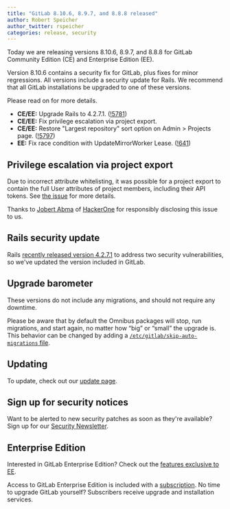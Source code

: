 ```yaml
---
title: "GitLab 8.10.6, 8.9.7, and 8.8.8 released"
author: Robert Speicher
author_twitter: rspeicher
categories: release, security
---
```


Today we are releasing versions 8.10.6, 8.9.7, and 8.8.8 for GitLab Community
Edition (CE) and Enterprise Edition (EE).

Version 8.10.6 contains a security fix for GitLab, plus fixes for minor
regressions. All versions include a security update for Rails. We recommend that
all GitLab installations be upgraded to one of these versions.

Please read on for more details.

<!-- more -->

- **CE/EE:** Upgrade Rails to 4.2.7.1. ([!5781])
- **CE/EE:** Fix privilege escalation via project export.
- **CE/EE:** Restore "Largest repository" sort option on Admin > Projects page. ([!5797])
- **EE:** Fix race condition with UpdateMirrorWorker Lease. ([!641])

[!5781]: https://gitlab.com/gitlab-org/gitlab-ce/merge_requests/5781
[!5797]: https://gitlab.com/gitlab-org/gitlab-ce/merge_requests/5797
[!641]: https://gitlab.com/gitlab-org/gitlab-ee/merge_requests/641

## Privilege escalation via project export

Due to incorrect attribute whitelisting, it was possible for a project export to
contain the full User attributes of project members, including their API tokens.
See [the issue][20974] for more details.

Thanks to [Jobert Abma](https://twitter.com/jobertabma) of
[HackerOne](https://hackerone.com/jobert) for responsibly disclosing this issue
to us.

[20974]: https://gitlab.com/gitlab-org/gitlab-ce/issues/20974

## Rails security update

Rails [recently released version 4.2.7.1][rails-update] to address two security
vulnerabilities, so we've updated the version included in GitLab.

[rails-update]: http://weblog.rubyonrails.org/2016/8/11/Rails-5-0-0-1-4-2-7-2-and-3-2-22-3-have-been-released/

## Upgrade barometer

These versions do not include any migrations, and should not require any
downtime.

Please be aware that by default the Omnibus packages will stop, run migrations,
and start again, no matter how “big” or “small” the upgrade is. This behavior
can be changed by adding a [`/etc/gitlab/skip-auto-migrations`
file](http://doc.gitlab.com/omnibus/update/README.html).

## Updating

To update, check out our [update page](https://about.gitlab.com/update).

## Sign up for security notices

Want to be alerted to new security patches as soon as they're available? Sign up
for our [Security Newsletter](https://about.gitlab.com/contact/).

## Enterprise Edition

Interested in GitLab Enterprise Edition? Check out the [features exclusive to
EE](https://about.gitlab.com/features/#enterprise).

Access to GitLab Enterprise Edition is included with a [subscription](https://about.gitlab.com/subscription).
No time to upgrade GitLab yourself? Subscribers receive upgrade and installation
services.
